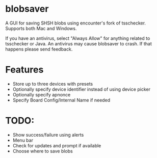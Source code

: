 # blobsaver
A GUI for saving SHSH blobs using encounter's fork of tsschecker. Supports both Mac and Windows.

If you have an antivirus, select "Always Allow" for anything related to tsschecker or Java. An antivirus may cause blobsaver to crash. If that happens please send feedback.

# Features
- Store up to three devices with presets
- Optionally specify device identifier instead of using device picker
- Optionally specify apnonce
- Specify Board Config/Internal Name if needed

# TODO:
- Show success/failure using alerts
- Menu bar
- Check for updates and prompt if available
- Choose where to save blobs